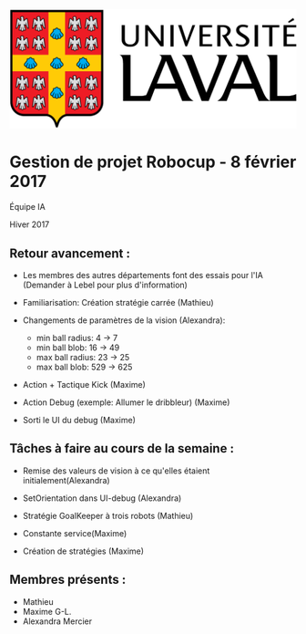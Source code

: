 ![UL_Logo](https://github.com/RoboCupULaval/Admin/blob/master/scrum/ul_logo.png)

# Gestion de projet Robocup - 8 février 2017

Équipe IA

Hiver 2017


## Retour avancement :
- Les membres des autres départements font des essais pour l'IA (Demander à Lebel pour plus d'information)

- Familiarisation: Création stratégie carrée (Mathieu)

- Changements de paramètres de la vision (Alexandra):
    - min ball radius: 4 -> 7
    - min ball blob: 16 -> 49
    - max ball radius: 23 -> 25
    - max ball blob: 529 -> 625

- Action + Tactique Kick (Maxime)

- Action Debug (exemple: Allumer le dribbleur) (Maxime)

- Sorti le UI du debug (Maxime)


## Tâches à faire au cours de la semaine :

- Remise des valeurs de vision à ce qu'elles étaient initialement(Alexandra)

- SetOrientation dans UI-debug (Alexandra)

- Stratégie GoalKeeper à trois robots (Mathieu)

- Constante service(Maxime)

- Création de stratégies (Maxime)


## Membres présents :

- Mathieu
- Maxime G-L.
- Alexandra Mercier
